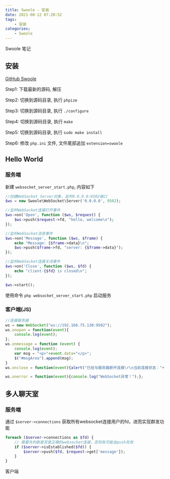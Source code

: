 ```yaml
---
title: Swoole - 安装
date: 2021-08-12 07:20:52
tags:
    - 安装
categories:
    - Swoole
---
```


Swoole 笔记

<!-- more -->

## 安装

[GitHub Swoole](https://hub.fastgit.org/swoole/swoole-src/releases)


Step1: 下载最新的源码, 解压

Step2: 切换到源码目录, 执行 `phpize`

Step3: 切换到源码目录, 执行 `./configure`

Step4: 切换到源码目录, 执行 `make`

Step5: 切换到源码目录, 执行 `sudo make install`

Step6: 修改 `php.ini` 文件, 文件尾部追加 `extension=swoole`

## Hello World

### 服务端

新建 `websocket_server_start.php`, 内容如下

```php
//创建WebSocket Server对象，监听0.0.0.0:9502端口
$ws = new Swoole\WebSocket\Server('0.0.0.0', 9502);

//监听WebSocket连接打开事件
$ws->on('Open', function ($ws, $request) {
    $ws->push($request->fd, "hello, welcome\n");
});

//监听WebSocket消息事件
$ws->on('Message', function ($ws, $frame) {
    echo "Message: {$frame->data}\n";
    $ws->push($frame->fd, "server: {$frame->data}");
});

//监听WebSocket连接关闭事件
$ws->on('Close', function ($ws, $fd) {
    echo "client-{$fd} is closed\n";
});

$ws->start();
```

使用命令 `php websocket_server_start.php` 启动服务


### 客户端(JS)

```js
//连接服务器
ws = new WebSocket("ws://192.168.75.130:9502");
ws.onopen = function(event){
    console.log(event);
};
ws.onmessage = function (event) {
    console.log(event);
    var msg = "<p>"+event.data+"</p>";
    $("#msgArea").append(msg);
}
ws.onclose = function(event){alert("已经与服务器断开连接\r\n当前连接状态："+this.readyState);};

ws.onerror = function(event){console.log("WebSocket异常！");};
```

## 多人聊天室


### 服务端

通过 `$server->connections` 获取所有websocket连接用户的fd，进而实现群发功能

```php
foreach ($server->connections as $fd) {
    // 需要先判断是否是正确的websocket连接，否则有可能会push失败
    if ($server->isEstablished($fd)) {
        $server->push($fd, $request->get['message']);
    }
}
```

客户端

```html

```
